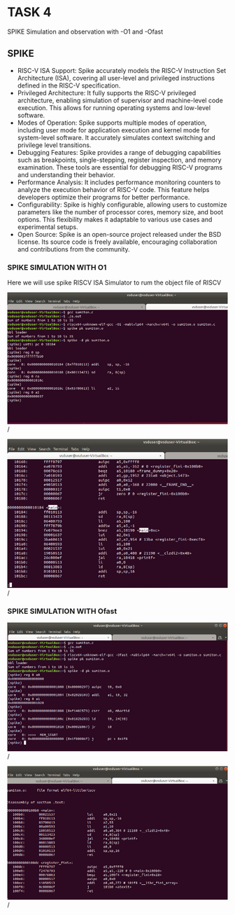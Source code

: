 # TASK 4
SPIKE Simulation and observation with -O1 and -Ofast

## SPIKE
* RISC-V ISA Support: Spike accurately models the RISC-V Instruction Set Architecture (ISA), covering all user-level and privileged instructions defined in the RISC-V specification.
* Privileged Architecture: It fully supports the RISC-V privileged architecture, enabling simulation of supervisor and machine-level code execution. This allows for running operating systems and low-level software.
* Modes of Operation: Spike supports multiple modes of operation, including user mode for application execution and kernel mode for system-level software. It accurately simulates context switching and privilege level transitions.
* Debugging Features: Spike provides a range of debugging capabilities such as breakpoints, single-stepping, register inspection, and memory examination. These tools are essential for debugging RISC-V programs and understanding their behavior.
* Performance Analysis: It includes performance monitoring counters to analyze the execution behavior of RISC-V code. This feature helps developers optimize their programs for better performance.
* Configurability: Spike is highly configurable, allowing users to customize parameters like the number of processor cores, memory size, and boot options. This flexibility makes it adaptable to various use cases and experimental setups.
* Open Source: Spike is an open-source project released under the BSD license. Its source code is freely available, encouraging collaboration and contributions from the community.


### SPIKE SIMULATION WITH O1

Here we will use spike RISCV ISA Simulator to rum the object file of RISCV

<img src="https://github.com/Rajveer-1234/vsdsquadron_mini_intership/blob/main/riscv64spike01.png?raw=true">/

<img src="https://github.com/Rajveer-1234/vsdsquadron_mini_intership/blob/main/riscv64%20O1%20main.png?raw=true">/

### SPIKE SIMULATION WITH Ofast

<img src="https://github.com/Rajveer-1234/vsdsquadron_mini_intership/blob/main/riscv64spikeOfast.png?raw=true">/

<img src="https://github.com/Rajveer-1234/vsdsquadron_mini_intership/blob/main/Ofastmain.png?raw=true">/
